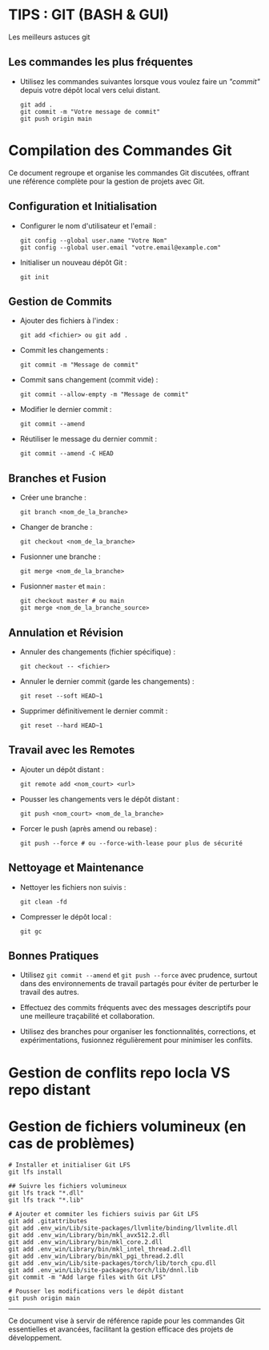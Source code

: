 # TIPS : GIT (BASH & GUI) 
Les meilleurs astuces git


## Les commandes les plus fréquentes

- Utilisez les commandes suivantes lorsque vous voulez faire un *"commit"* depuis votre dépôt local vers celui distant.
  ```
  git add .
  git commit -m "Votre message de commit"
  git push origin main
  ```


# Compilation des Commandes Git

Ce document regroupe et organise les commandes Git discutées, offrant une référence complète pour la gestion de projets avec Git.

## Configuration et Initialisation

- Configurer le nom d'utilisateur et l'email :
  ```
  git config --global user.name "Votre Nom"
  git config --global user.email "votre.email@example.com"
  ```

- Initialiser un nouveau dépôt Git :
  ```
  git init
  ```

## Gestion de Commits

- Ajouter des fichiers à l'index :
  ```
  git add <fichier> ou git add .
  ```

- Commit les changements :
  ```
  git commit -m "Message de commit"
  ```

- Commit sans changement (commit vide) :
  ```
  git commit --allow-empty -m "Message de commit"
  ```

- Modifier le dernier commit :
  ```
  git commit --amend
  ```

- Réutiliser le message du dernier commit :
  ```
  git commit --amend -C HEAD
  ```

## Branches et Fusion

- Créer une branche :
  ```
  git branch <nom_de_la_branche>
  ```

- Changer de branche :
  ```
  git checkout <nom_de_la_branche>
  ```

- Fusionner une branche :
  ```
  git merge <nom_de_la_branche>
  ```

- Fusionner `master` et `main` :
  ```
  git checkout master # ou main
  git merge <nom_de_la_branche_source>
  ```

## Annulation et Révision

- Annuler des changements (fichier spécifique) :
  ```
  git checkout -- <fichier>
  ```

- Annuler le dernier commit (garde les changements) :
  ```
  git reset --soft HEAD~1
  ```

- Supprimer définitivement le dernier commit :
  ```
  git reset --hard HEAD~1
  ```

## Travail avec les Remotes

- Ajouter un dépôt distant :
  ```
  git remote add <nom_court> <url>
  ```

- Pousser les changements vers le dépôt distant :
  ```
  git push <nom_court> <nom_de_la_branche>
  ```

- Forcer le push (après amend ou rebase) :
  ```
  git push --force # ou --force-with-lease pour plus de sécurité
  ```

## Nettoyage et Maintenance

- Nettoyer les fichiers non suivis :
  ```
  git clean -fd
  ```

- Compresser le dépôt local :
  ```
  git gc
  ```

## Bonnes Pratiques

- Utilisez `git commit --amend` et `git push --force` avec prudence, surtout dans des environnements de travail partagés pour éviter de perturber le travail des autres.

- Effectuez des commits fréquents avec des messages descriptifs pour une meilleure traçabilité et collaboration.

- Utilisez des branches pour organiser les fonctionnalités, corrections, et expérimentations, fusionnez régulièrement pour minimiser les conflits.

# Gestion de conflits repo locla VS repo distant


# Gestion de fichiers volumineux (en cas de problèmes)

 ```git
# Installer et initialiser Git LFS
git lfs install

## Suivre les fichiers volumineux
git lfs track "*.dll"
git lfs track "*.lib"

# Ajouter et commiter les fichiers suivis par Git LFS
git add .gitattributes
git add .env_win/Lib/site-packages/llvmlite/binding/llvmlite.dll
git add .env_win/Library/bin/mkl_avx512.2.dll
git add .env_win/Library/bin/mkl_core.2.dll
git add .env_win/Library/bin/mkl_intel_thread.2.dll
git add .env_win/Library/bin/mkl_pgi_thread.2.dll
git add .env_win/Lib/site-packages/torch/lib/torch_cpu.dll
git add .env_win/Lib/site-packages/torch/lib/dnnl.lib
git commit -m "Add large files with Git LFS"

# Pousser les modifications vers le dépôt distant
git push origin main
 ```

---
Ce document vise à servir de référence rapide pour les commandes Git essentielles et avancées, facilitant la gestion efficace des projets de développement.
